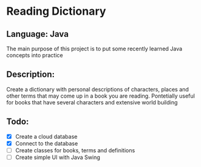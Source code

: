 # Reading Dictionary

## Language: Java

The main purpose of this project is to put some recently learned Java concepts into practice

## Description:
Create a dictionary with personal descriptions of characters, places and other terms that may come up in a book you are reading. Pontetially useful for books that have several characters and extensive world building

## Todo:

- [x] Create a cloud database
- [x] Connect to the database
- [ ] Create classes for books, terms and definitions
- [ ] Create simple UI with Java Swing